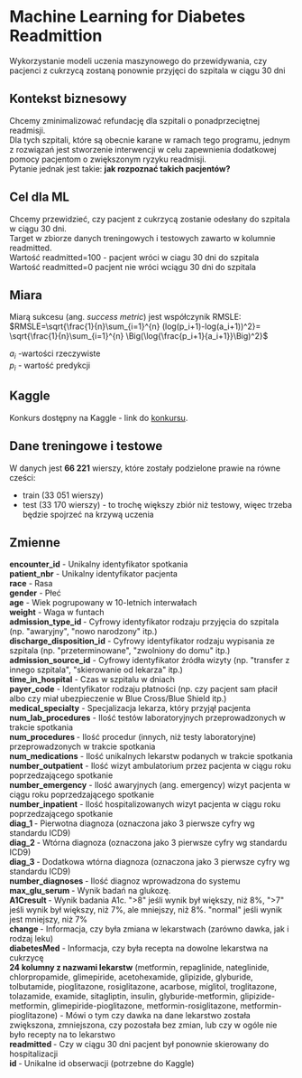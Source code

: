 # Machine Learning for Diabetes Readmittion

Wykorzystanie modeli uczenia maszynowego do przewidywania, czy pacjenci z cukrzycą zostaną ponownie przyjęci do szpitala w ciągu 30 dni<br>

## Kontekst biznesowy
Chcemy zminimalizować refundację dla szpitali o ponadprzeciętnej readmisji. <br>
Dla tych szpitali, które są obecnie karane w ramach tego programu, jednym z rozwiązań jest stworzenie interwencji w celu zapewnienia dodatkowej pomocy pacjentom o zwiększonym ryzyku readmisji. <br>
Pytanie jednak jest takie: <b>jak rozpoznać takich pacjentów?</b> 

## Cel dla ML
Chcemy przewidzieć, czy pacjent z cukrzycą zostanie odesłany do szpitala w ciągu 30 dni.<br>
Target w zbiorze danych treningowych i testowych zawarto w kolumnie readmitted. <br>
Wartość readmitted=100 - pacjent wróci w ciagu 30 dni do szpitala <br>
Wartość readmitted=0 pacjent nie wróci wciągu 30 dni do szpitala<br>


## Miara
Miarą sukcesu (ang. *success metric*) jest współczynik RMSLE: <br>
$RMSLE=\sqrt{\frac{1}{n}\sum_{i=1}^{n} (log(p_i+1)-log(a_i+1))^2}= \sqrt{\frac{1}{n}\sum_{i=1}^{n} \Big(\log{\frac{p_i+1}{a_i+1}}\Big)^2}$

$a_i$ -wartości rzeczywiste <br>
$p_i$ - wartość predykcji <br>


## Kaggle
Konkurs dostępny na Kaggle - link do [konkursu](https://www.kaggle.com/t/5f586fe8eb894a01bdbd4332bbc10d67).

## Dane treningowe i testowe
W danych jest **66 221** wierszy, które zostały podzielone prawie na równe cześci: <br>
- train (33 051 wierszy) <br>
- test (33 170 wierszy) - to trochę większy zbiór niż testowy, więec trzeba będzie spojrzeć na krzywą uczenia

## Zmienne
<b>encounter_id</b> - Unikalny identyfikator spotkania<br>
<b>patient_nbr</b> - Unikalny identyfikator pacjenta<br>
<b>race</b> - Rasa<br>
<b>gender</b> - Płeć<br>
<b>age</b> - Wiek pogrupowany w 10-letnich interwałach<br>
<b>weight</b> - Waga w funtach<br>
<b>admission_type_id </b>- Cyfrowy identyfikator rodzaju przyjęcia do szpitala (np. "awaryjny", "nowo narodzony" itp.)<br>
<b>discharge_disposition_id</b> - Cyfrowy identyfikator rodzaju wypisania ze szpitala (np. "przeterminowane", "zwolniony do domu" itp.)<br>
<b>admission_source_id</b> - Cyfrowy identyfikator źródła wizyty (np. "transfer z innego szpitala", "skierowanie od lekarza" itp.)<br>
<b>time_in_hospital</b> - Czas w szpitalu w dniach<br>
<b>payer_code</b> - Identyfikator rodzaju płatności (np. czy pacjent sam płacił albo czy miał ubezpieczenie w Blue Cross/Blue Shield itp.)<br>
<b>medical_specialty</b> - Specjalizacja lekarza, który przyjął pacjenta<br>
<b>num_lab_procedures</b> - Ilość testów laboratoryjnych przeprowadzonych w trakcie spotkania<br>
<b>num_procedures </b>- Ilość procedur (innych, niż testy laboratoryjne) przeprowadzonych w trakcie spotkania<br>
<b>num_medications</b> - Ilość unikalnych lekarstw podanych w trakcie spotkania<br>
<b>number_outpatient</b> - Ilość wizyt ambulatorium przez pacjenta w ciągu roku poprzedzającego spotkanie<br>
<b>number_emergency</b> - Ilość awaryjnych (ang. emergency) wizyt pacjenta w ciągu roku poprzedzającego spotkanie<br>
<b>number_inpatient</b> - Ilość hospitalizowanych wizyt pacjenta w ciągu roku poprzedzającego spotkanie<br>
<b>diag_1 </b>- Pierwotna diagnoza (oznaczona jako 3 pierwsze cyfry wg standardu ICD9)<br>
<b>diag_2 </b>- Wtórna diagnoza (oznaczona jako 3 pierwsze cyfry wg standardu ICD9)<br>
<b>diag_3 </b>- Dodatkowa wtórna diagnoza (oznaczona jako 3 pierwsze cyfry wg standardu ICD9)<br>
<b>number_diagnoses </b></b>- Ilość diagnoz wprowadzona do systemu<br>
<b>max_glu_serum </b>- Wynik badań na glukozę.<br>
<b>A1Cresult </b>- Wynik badania A1c. ">8" jeśli wynik był większy, niż 8%, ">7" jeśli wynik był większy, niż 7%, ale mniejszy, niż 8%. "normal" jeśli wynik jest mniejszy, niż 7%<br>
<b>change </b>- Informacja, czy była zmiana w lekarstwach (zarówno dawka, jak i rodzaj leku)<br>
<b>diabetesMed</b> - Informacja, czy była recepta na dowolne lekarstwa na cukrzycę<br>
<b>24 kolumny z nazwami lekarstw</b> (metformin, repaglinide, nateglinide, chlorpropamide, glimepiride, acetohexamide, glipizide, glyburide, tolbutamide, pioglitazone, rosiglitazone, acarbose, miglitol, troglitazone, tolazamide, examide, sitagliptin, insulin, glyburide-metformin, glipizide-metformin, glimepiride-pioglitazone, metformin-rosiglitazone, metformin-pioglitazone) - Mówi o tym czy dawka na dane lekarstwo została zwiększona, zmniejszona, czy pozostała bez zmian, lub czy w ogóle nie było recepty na to lekarstwo<br>
<b>readmitted </b>- Czy w ciągu 30 dni pacjent był ponownie skierowany do hospitalizacji<br>
<b>id </b>- Unikalne id obserwacji (potrzebne do Kaggle)<br>
